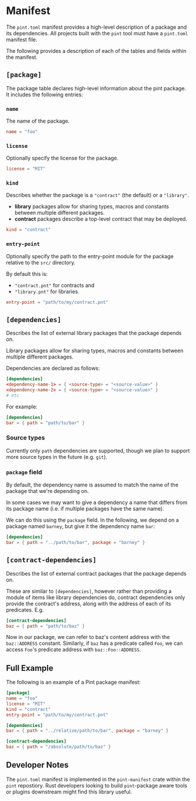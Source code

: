 # Manifest

The `pint.toml` manifest provides a high-level description of a package and its
dependencies. All projects built with the `pint` tool must have a `pint.toml`
manifest file.

The following provides a description of each of the tables and fields within
the manifest.

## `[package]`

The package table declares high-level information about the pint package. It includes the following entries:

### `name`

The name of the package.

```toml
name = "foo"
```

### `license`

Optionally specify the license for the package.

```toml
license = "MIT"
```

###  `kind`

Describes whether the package is a `"contract"` (the default) or a `"library"`.

- **library** packages allow for sharing types, macros and constants between
multiple different packages.
- **contract** packages describe a top-level contract that may be deployed.

```toml
kind = "contract"
```

### `entry-point`

Optionally specify the path to the entry-point module for the package relative
to the `src/` directory.

By default this is:

- `"contract.pnt"` for contracts and
- `"library.pnt"` for libraries.

```toml
entry-point = "path/to/my/contract.pnt"
```

## `[dependencies]`

Describes the list of external library packages that the package depends on.

Library packages allow for sharing types, macros and constants between
multiple different packages.

Dependencies are declared as follows:

```toml
[dependencies]
<dependency-name-1> = { <source-type> = "<source-value>" }
<dependency-name-2> = { <source-type> = "<source-value>" }
# etc
```

For example:

```toml
[dependencies]
bar = { path = "path/to/bar" }
```

### Source types

Currently only `path` dependencies are supported, though we plan to support more
source types in the future (e.g. `git`).

### `package` field

By default, the dependency name is assumed to match the name of the package that
we're depending on.

In some cases we may want to give a dependency a name that differs from its
package name (i.e. if multiple packages have the same name).

We can do this using the `package` field. In the following, we depend on a
package named `barney`, but give it the dependency name `bar`:

```toml
[dependencies]
bar = { path = "../path/to/bar", package = "barney" }
```

## `[contract-dependencies]`

Describes the list of external contract packages that the package depends on.

These are similar to `[dependencies]`, however rather than providing a
module of items like library dependencies do, contract dependencies only provide
the contract's address, along with the address of each of its predicates. E.g.

```toml
[contract-dependencies]
baz = { path = "path/to/baz" }
```

Now in our package, we can refer to baz's content address with the
`baz::ADDRESS` constant. Similarly, if `baz` has a predicate called `Foo`, we
can access `Foo`'s predicate address with `baz::Foo::ADDRESS`.

## Full Example

The following is an example of a Pint package manifest:

```toml
[package]
name = "foo"
license = "MIT"
kind = "contract"
entry-point = "path/to/my/contract.pnt"

[dependencies]
bar = { path = "../relative/path/to/bar", package = "barney" }

[contract-dependencies]
baz = { path = "/absolute/path/to/baz" }
```

## Developer Notes

The `pint.toml` manifest is implemented in the `pint-manifest` crate within the
`pint` repostiory. Rust developers looking to build `pint`-package aware tools
or plugins downstream might find this library useful.
